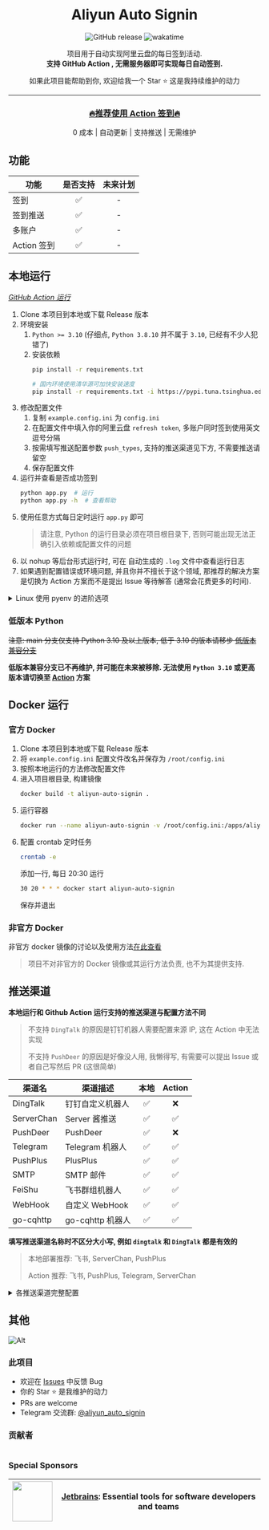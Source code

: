 <div align=center>

# Aliyun Auto Signin

![GitHub release](https://img.shields.io/github/v/release/Yumu152068/aliyun-auto-signin)
![wakatime](https://wakatime.com/badge/user/92b8bbab-18e1-4e0c-af6d-082cc16c9d8a/project/0547bf5c-f66c-4798-ab89-96ddb017fef7.svg)

项目用于自动实现阿里云盘的每日签到活动.  
**支持 GitHub Action , 无需服务器即可实现每日自动签到.**

如果此项目能帮助到你, 欢迎给我一个 Star :star: 这是我持续维护的动力

----

### [🔥推荐使用 Action 签到🔥](https://github.com/Yumu152068/aliyun-auto-signin/blob/main/How-To-Use-Action.md)

0 成本 | 自动更新 | 支持推送 | 无需维护
</div>

## 功能

| 功能        | 是否支持 | 未来计划 |
|-----------|:----:|:----:|
| 签到        |  ✅   |  -   |
| 签到推送      |  ✅   |  -   |
| 多账户       |  ✅   |  -   |
| Action 签到 |  ✅   |  -   |

## 本地运行

*[GitHub Action 运行](https://github.com/Yumu152068/aliyun-auto-signin/blob/main/How-To-Use-Action.md)*

1. Clone 本项目到本地或下载 Release 版本
2. 环境安装
    1. `Python >= 3.10` (仔细点, `Python 3.8.10` 并不属于 `3.10`, 已经有不少人犯错了)
    2. 安装依赖
        ```bash
        pip install -r requirements.txt

        # 国内环境使用清华源可加快安装速度
        pip install -r requirements.txt -i https://pypi.tuna.tsinghua.edu.cn/simple
        ```
3. 修改配置文件
    1. 复制 `example.config.ini` 为 `config.ini`
    2. 在配置文件中填入你的阿里云盘 `refresh token`, 多账户同时签到使用英文逗号分隔
    3. 按需填写推送配置参数 `push_types`, 支持的推送渠道见下方, 不需要推送请留空
    4. 保存配置文件
4. 运行并查看是否成功签到
    ```bash
    python app.py  # 运行
    python app.py -h  # 查看帮助
    ```
5. 使用任意方式每日定时运行 `app.py` 即可
   > 请注意, Python 的运行目录必须在项目根目录下, 否则可能出现无法正确引入依赖或配置文件的问题
6. 以 nohup 等后台形式运行时, 可在 自动生成的 `.log` 文件中查看运行日志
7. 如果遇到配置错误或环境问题, 并且你并不擅长于这个领域, 那推荐的解决方案是切换为 Action 方案而不是提出 Issue 等待解答
   (通常会花费更多的时间).

<details>
<summary>Linux 使用 pyenv 的进阶选项</summary>

> 此内容不适用于大部分用户, 如果你不知道这是做什么的, 请不要使用

### 使用 pyenv 管理 Python 版本

克隆项目后在项目目录中执行 pyenv 安装脚本

```bash
# auto install pyenv
curl -s https://raw.githubusercontent.com/Yumu152068/aliyun-auto-signin/main/install-pyenv.sh | bash
source ~/.bashrc

# install python version
pyenv install 3.10.12

# install dependency
pyenv local 3.10.12
pip3 install -r requirements.txt

# copy and edit config.ini  
### cp -a example.config.ini config.ini

# source 
source ~/.bashrc

# run
pyenvs 3.10.12 app.py

### crontab
# 0 8 * * * pyenvs 3.10.12 /root/aliyun-auto-signin/app.py 
```

</details>

### 低版本 Python

~~注意: main 分支仅支持 Python 3.10 及以上版本, 低于 3.10 的版本请移步
[低版本兼容分支](https://github.com/Yumu152068/aliyun-auto-signin/tree/older-python-version)~~

**低版本兼容分支已不再维护, 并可能在未来被移除.
无法使用 `Python 3.10`
或更高版本请切换至 [Action](https://github.com/Yumu152068/aliyun-auto-signin/blob/main/How-To-Use-Action.md) 方案**

## Docker 运行

### 官方 Docker

1. Clone 本项目到本地或下载 Release 版本
2. 将 `example.config.ini` 配置文件改名并保存为 `/root/config.ini`
3. 按照本地运行的方法修改配置文件
4. 进入项目根目录, 构建镜像
    ```bash
    docker build -t aliyun-auto-signin .
    ```
5. 运行容器
    ```bash
    docker run --name aliyun-auto-signin -v /root/config.ini:/apps/aliyun-auto-signin/config.ini -d aliyun-auto-signin
    ```
6. 配置 crontab 定时任务
    ```bash
    crontab -e
    ```
   添加一行, 每日 20:30 运行
    ```bash
    30 20 * * * docker start aliyun-auto-signin
    ```
   保存并退出

### 非官方 Docker

非官方 docker 镜像的讨论以及使用方法[在此查看](https://github.com/Yumu152068/aliyun-auto-signin/issues/21)

> 项目不对非官方的 Docker 镜像或其运行方法负责, 也不为其提供支持.

## 推送渠道

**本地运行和 Github Action 运行支持的推送渠道与配置方法不同**

> 不支持 `DingTalk` 的原因是钉钉机器人需要配置来源 IP, 这在 Action 中无法实现
>
> 不支持 `PushDeer` 的原因是好像没人用, 我懒得写, 有需要可以提出 Issue 或者自己写然后 PR (这很简单)

| 渠道名        | 渠道描述          | 本地 | Action |
|------------|---------------|:--:|:------:|
| DingTalk   | 钉钉自定义机器人      | ✅  |   ❌    |
| ServerChan | Server 酱推送    | ✅  |   ✅    |
| PushDeer   | PushDeer      | ✅  |   ❌    |
| Telegram   | Telegram 机器人  | ✅  |   ✅    |
| PushPlus   | PlusPlus      | ✅  |   ✅    |
| SMTP       | SMTP 邮件       | ✅  |   ✅    |
| FeiShu     | 飞书群组机器人       | ✅  |   ✅    |
| WebHook    | 自定义 WebHook   | ✅  |   ✅    |
| go-cqhttp  | go-cqhttp 机器人 | ✅  |   ✅    |

**填写推送渠道名称时不区分大小写, 例如 `dingtalk` 和 `DingTalk` 都是有效的**

> 本地部署推荐: 飞书, ServerChan, PushPlus
>
> Action 推荐: 飞书, PushPlus, Telegram, ServerChan

<details>
<summary>各推送渠道完整配置</summary>

- 钉钉机器人
    - `app_key`: 机器人的 `appKey`
    - `app_secret`: 机器人的 `appSecret`
    - `user_id`: 接收消息的用户 `id`, 必须是钉钉 `userid`
    - 获取 `userid` 可参考 [搜索用户userId](https://open.dingtalk.com/document/isvapp/address-book-search-user-id)
    - [钉钉机器人开发文档](https://open.dingtalk.com/document/isvapp/send-messages-based-on-enterprise-robot-callback)

- ServerChan
    - `send_key`: ServerChan 发送消息的鉴权 `key`
    - [server 酱官方文档](https://sct.ftqq.com)

- PushDeer (未测试)
    - `endpoint`: 默认为 `https://api2.pushdeer.com`, 自建 PushDeer Server 时才需要更改
    - `send_key`: PushDeer 发送消息的鉴权 `key`
    - [PushDeer on GitHub](https://github.com/easychen/pushdeer)

- Telegram Bot
    - `endpoint`: 默认为 `https://api.telegram.org/bot`, 自建 Bot Server 时才需要更改
    - `bot_token`: 机器人的 `token`, 从 Bot Father 处获取
    - `chat_id`: 发送签到消息的用户 `id`, 或 Channel 的 `@username`
    - `proxy`: 代理地址, 例如 `http://127.0.0.1:1080`, 支持 `HTTP` 和 `SOCKS5` 代理, 不使用代理请留空
    - [Telegram Bot API](https://core.telegram.org/bots/api)

- PushPlus
    - `token`: PushPlus 发送消息的用户令牌 `token`
    - `topic`: PushPlus 群组编码，不填仅发送给自己 `topic`
    - [PushPlus 官方文档](https://www.pushplus.plus)

- SMTP
    - `smtp_host`: SMTP 服务器地址
    - `smtp_port`: SMTP 服务器端口
    - `smtp_tls`: 是否使用 TLS 加密
    - `smtp_user`: SMTP 用户名
    - `smtp_pass`: SMTP 密码
    - `smtp_sender`: 发件人地址, 一般与用户名相同
    - `smtp_receiver`: 收件人地址, 仅支持单个收件人
    - 推荐使用 Microsoft Outlook 作为 SMTP 服务器

- FeiShu
    - `webhook`: 飞书群组机器人的 `webhook` 地址
    - [飞书自定义机器人指南](https://open.feishu.cn/document/ukTMukTMukTM/ucTM5YjL3ETO24yNxkjN)

- WebHook (未测试)
    - `webhook_url`: 自定义 WebHook 地址
    - 请求格式
    ```
    {
        "title": "阿里云盘签到",
        "text": "[110***1130] 签到成功, 本月累计签到 30 天.\n本次签到获得 容量延期 1天容量延期卡",
        "html": "<code>110***1130</code> 签到成功, 本月累计签到 30 天.\n本次签到获得 容量延期 1天容量延期卡"
    }
    ```

- go-cqhttp
    - `endpoint`: 服务器地址
    - `user_id`: 一般为 QQ 号
    - `access_token`: 访问令牌
    - [go-cqhttp 文档](https://docs.go-cqhttp.org/api/)

- 欢迎 PR 更多推送渠道

</details>

## 其他

![Alt](https://repobeats.axiom.co/api/embed/a9d4ee5910ae88c87224e7eda8c28bc5d5e8a32e.svg "Repobeats analytics image")

### 此项目

- 欢迎在 [Issues](https://github.com/Yumu152068/aliyun-auto-signin/issues) 中反馈 Bug
- 你的 Star :star: 是我维护的动力
- PRs are welcome
- Telegram 交流群: [@aliyun_auto_signin](https://t.me/aliyun_auto_signin)

### 贡献者

<a href="https://github.com/Yumu152068/aliyun-auto-signin/graphs/contributors">
  <img src="https://contrib.rocks/image?repo=Yumu152068/aliyun-auto-signin"  alt=""/>
</a>

### Special Sponsors

| <img src="https://resources.jetbrains.com/storage/products/company/brand/logos/jb_beam.svg" width="80" height="80" alt=""/> | [Jetbrains](https://www.jetbrains.com/): Essential tools for software developers and teams |
|:---------------------------------------------------------------------------------------------------------------------------:|:------------------------------------------------------------------------------------------:|


